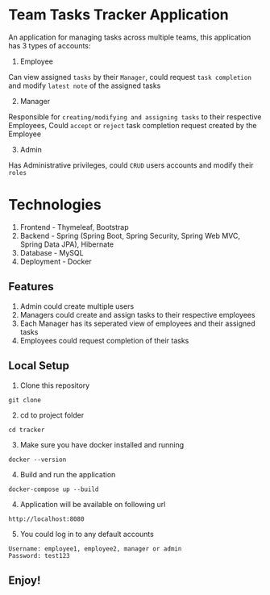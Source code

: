 # Team Tasks Tracker Application

An application for managing tasks across multiple teams, this application has 3 types of accounts:

1. Employee

Can view assigned `tasks` by their `Manager`, could request `task completion` and modify `latest note` of the assigned tasks

2. Manager

Responsible for `creating/modifying and assigning tasks` to their respective Employees, Could `accept` or `reject` task completion request created by the Employee

3. Admin

Has Administrative privileges, could `CRUD` users accounts and modify their `roles`

# Technologies

1. Frontend - Thymeleaf, Bootstrap
2. Backend - Spring (Spring Boot, Spring Security, Spring Web MVC, Spring Data JPA), Hibernate
3. Database - MySQL
4. Deployment - Docker

## Features

1. Admin could create multiple users 
2. Managers could create and assign tasks to their respective employees
3. Each Manager has its seperated view of employees and their assigned tasks
4. Employees could request completion of their tasks

## Local Setup

1. Clone this repository
```
git clone
```
2. cd to project folder
```
cd tracker
```
3. Make sure you have docker installed and running
```
docker --version
```
4. Build and run the application
```
docker-compose up --build
```
4. Application will be available on following url
```
http://localhost:8080
```
5. You could log in to any default accounts
``` 
Username: employee1, employee2, manager or admin
Password: test123
```

## Enjoy!


